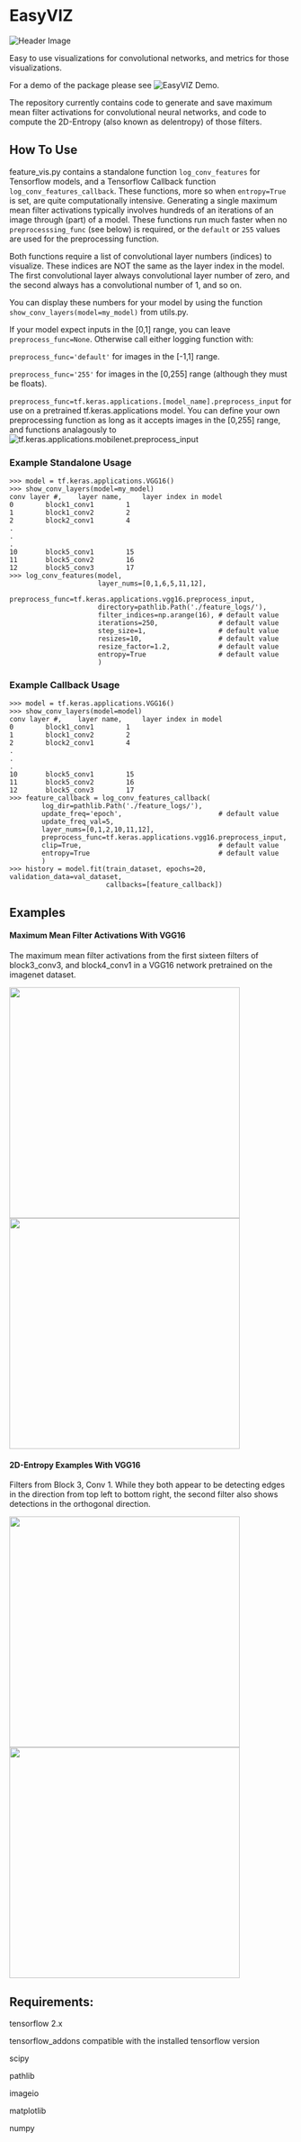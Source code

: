 # EasyVIZ
![Header Image](/sample_images/header_image.png)

Easy to use visualizations for convolutional networks, and metrics for those visualizations.

For a demo of the package please see ![EasyVIZ Demo](https://github.com/rlronan/cnn_vis_demo).

The repository currently contains code to generate and save maximum mean filter activations for convolutional neural networks, 
and code to compute the 2D-Entropy (also known as delentropy) of those filters.

## How To Use

feature_vis.py contains a standalone function `log_conv_features` for Tensorflow models, and a Tensorflow Callback function `log_conv_features_callback`. 
These functions, more so when `entropy=True` is set, are quite computationally intensive. 
Generating a single maximum mean filter activations typically involves hundreds of an iterations of an image through (part) of a model.
These functions run much faster when no `preprocesssing_func` (see below) is required, or the `default` or `255` values are used for the preprocessing function. 

Both functions require a list of convolutional layer numbers (indices) to visualize.
These indices are NOT the same as the layer index in the model. 
The first convolutional layer always convolutional layer number of zero, and the second always has a convolutional number of 1, and so on.

You can display these numbers for your model by using the function `show_conv_layers(model=my_model)` from utils.py.

If your model expect inputs in the [0,1] range, you can leave `preprocess_func=None`. Otherwise call either logging function with:

  `preprocess_func='default'` for images in the [-1,1] range.
  
  `preprocess_func='255'` for images in the [0,255] range (although they must be floats).
  
  `preprocess_func=tf.keras.applications.[model_name].preprocess_input` for use on a pretrained tf.keras.applications model. You can define your own preprocessing function as long as it accepts images in the [0,255] range, and functions analagously to ![tf.keras.applications.mobilenet.preprocess_input](https://www.tensorflow.org/api_docs/python/tf/keras/applications/mobilenet/preprocess_input)
  
### Example Standalone Usage
```
>>> model = tf.keras.applications.VGG16()
>>> show_conv_layers(model=my_model)
conv layer #, 	 layer name, 	 layer index in model
0 		 block1_conv1 		 1
1 		 block1_conv2 		 2
2 		 block2_conv1 		 4
.
.
.
10 		 block5_conv1 		 15
11 		 block5_conv2 		 16
12 		 block5_conv3 		 17
>>> log_conv_features(model, 
                      layer_nums=[0,1,6,5,11,12], 
                      preprocess_func=tf.keras.applications.vgg16.preprocess_input,
                      directory=pathlib.Path('./feature_logs/'), 
                      filter_indices=np.arange(16), # default value
                      iterations=250,               # default value
                      step_size=1,                  # default value
                      resizes=10,                   # default value
                      resize_factor=1.2,            # default value
                      entropy=True                  # default value
                      )                 
```

### Example Callback Usage
```
>>> model = tf.keras.applications.VGG16()
>>> show_conv_layers(model=model)
conv layer #, 	 layer name, 	 layer index in model
0 		 block1_conv1 		 1
1 		 block1_conv2 		 2
2 		 block2_conv1 		 4
.
.
.
10 		 block5_conv1 		 15
11 		 block5_conv2 		 16
12 		 block5_conv3 		 17
>>> feature_callback = log_conv_features_callback(
        log_dir=pathlib.Path('./feature_logs/'),
        update_freq='epoch',                        # default value
        update_freq_val=5,
        layer_nums=[0,1,2,10,11,12],
        preprocess_func=tf.keras.applications.vgg16.preprocess_input,
        clip=True,                                  # default value
        entropy=True                                # default value
        )
>>> history = model.fit(train_dataset, epochs=20, validation_data=val_dataset,
                        callbacks=[feature_callback])
```


## Examples
#### Maximum Mean Filter Activations With VGG16
The maximum mean filter activations from the first sixteen filters of block3_conv3, and block4_conv1 in a VGG16 network pretrained on the imagenet dataset.
<p float="left">
  <img src="/sample_images/block3_conv3_filter_6.75103142.png" width="410" />
  <img src="/sample_images/block4_conv1_filter_6.645063669.png" width="410" /> 
</p>




#### 2D-Entropy Examples With VGG16
Filters from Block 3, Conv 1. While they both appear to be detecting edges in the direction from top left to bottom right, the second filter also shows detections in the orthogonal direction. 
<p float="left">
  <img src="/sample_images/block3_conv1_4_entropy7.067398583164607.png" width="410" />
  <img src="/sample_images/block3_conv1_5_entropy7.373630438611548.png" width="410" /> 
</p>

## Requirements:

tensorflow 2.x

tensorflow_addons compatible with the installed tensorflow version

scipy

pathlib

imageio

matplotlib

numpy

